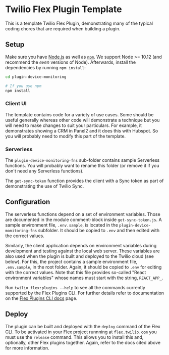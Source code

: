 # Twilio Flex Plugin Template

This is a template Twilio Flex Plugin, demonstrating many of the typical coding chores that are required when building a plugin.

## Setup

Make sure you have [Node.js](https://nodejs.org) as well as [`npm`](https://npmjs.com). We support Node >= 10.12 (and recommend the _even_ versions of Node). Afterwards, install the dependencies by running `npm install`:

```bash
cd plugin-device-monitoring

# If you use npm
npm install
```

### Client UI
The template contains code for a variety of use cases. Some should be useful generally whereas other code will demonstrate a technique but you will need to make changes to suit your particulars. For example, it demonstrates showing a CRM in Panel2 and it does this with Hubspot. So you will probably need to modify this part of the template.

### Serverless
The `plugin-device-monitoring-fns` sub-folder contains sample Serverless functions. You will probably want to rename this folder (or remove it if you don't need any Serverless functions).

The `get-sync-token` function provides the client with a Sync token as part of demonstrating the use of Twilio Sync.

## Configuration
The serverless functions depend on a set of environment variables. Those are documented in the module comment-block inside `get-sync-token.js`. A sample environment file, `.env.sample`, is located in the `plugin-device-monitoring-fns` subfolder. It should be copied to `.env` and then edited with the correct values.

Similarly, the client application depends on environment variables during development and testing against the local web server. These variables are also used when the plugin is built and deployed to the Twilio cloud (see below). For this, the project contains a sample environment file, `.env.sample`, in the root folder. Again, it should be copied to `.env` for editing with the correct values. Note that this file provides so-called "React environment variables" whose names must start with the string, `REACT_APP_`.

Run `twilio flex:plugins --help` to see all the commands currently supported by the Flex Plugins CLI. For further details refer to documentation on the [Flex Plugins CLI docs](https://www.twilio.com/docs/flex/developer/plugins/cli) page.

## Deploy
The plugin can be built and deployed with the `deploy` command of the Flex CLI. To be activated in your Flex project runnning at `flex.twilio.com` you must use the `release` command. This allows you to install this and, optionally, other Flex plugins together. Again, refer to the docs cited above for more information.

